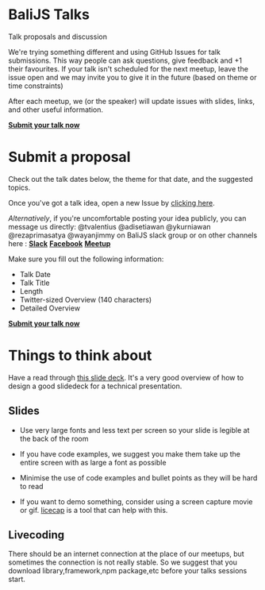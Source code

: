 # BaliJS Talks
Talk proposals and discussion

We're trying something different and using GitHub Issues for talk submissions. This way people can ask questions, give feedback and +1 their favourites. If your talk isn't scheduled for the next meetup, leave the issue open and we may invite you to give it in the future (based on theme or time constraints)

After each meetup, we (or the speaker) will update issues with slides, links, and other useful information.

[**Submit your talk now**](https://github.com/balijs/talks/issues/new)

# Submit a proposal

Check out the talk dates below, the theme for that date, and the suggested topics.

Once you've got a talk idea, open a new Issue by [clicking here](https://github.com/balijs/talks/issues/new).

_Alternatively_, if you're uncomfortable posting your idea publicly, you can message us directly: @tvalentius @adisetiawan @ykurniawan @rezaprimasatya @wayanjimmy on BaliJS slack group or on other channels here :
[**Slack**](https://balijs.herokuapp.com)
[**Facebook**](https://www.facebook.com/BaliJS/)
[**Meetup**](https://www.meetup.com/balijs/)

Make sure you fill out the following information:

* Talk Date 
* Talk Title
* Length
* Twitter-sized Overview (140 characters)
* Detailed Overview

[**Submit your talk now**](https://github.com/balijs/talks/issues/new)

# Things to think about

Have a read through [this slide deck](http://www.slideshare.net/LookAtMySlides/codeware). It's a very good overview of how to design a good slidedeck for a technical presentation.

## Slides

* Use very large fonts and less text per screen so your slide is legible at the back of the room

* If you have code examples, we suggest you make them take up the entire screen with as large a font as possible

* Minimise the use of code examples and bullet points as they will be hard to read

* If you want to demo something, consider using a screen capture movie or gif. [licecap](http://www.cockos.com/licecap) is a tool that can help with this.

## Livecoding

There should be an internet connection at the place of our meetups, but sometimes the connection is not really stable. So we suggest that you download library,framework,npm package,etc before your talks sessions start.
